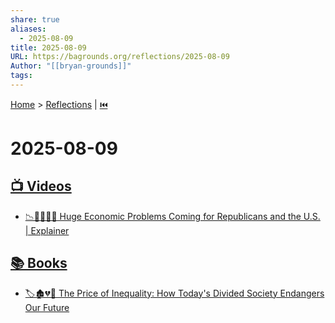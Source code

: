 ```yaml
---
share: true
aliases:
  - 2025-08-09
title: 2025-08-09
URL: https://bagrounds.org/reflections/2025-08-09
Author: "[[bryan-grounds]]"
tags: 
---
```

[Home](../index.md) > [Reflections](./index.md) | [⏮️](./2025-08-08.md)  
# 2025-08-09  
## [📺 Videos](../videos/index.md)  
- [📉🐘🇺🇸😬 Huge Economic Problems Coming for Republicans and the U.S. | Explainer](../videos/huge-economic-problems-coming-for-republicans-and-the-us-explainer.md)  
  
## [📚 Books](../books/index.md)  
- [🏷️🏚️💔🏰 The Price of Inequality: How Today's Divided Society Endangers Our Future](../books/the-price-of-inequality-how-todays-divided-society-endangers-our-future.md)